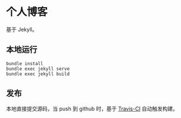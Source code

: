 # 个人博客

基于 Jekyll。

## 本地运行

```shell
bundle install
bundle exec jekyll serve
bundle exec jekyll build
```

## 发布

本地直接提交源码，当 push 到 github 时，基于 [Travis-CI](https://app.travis-ci.com/) 自动触发构建。
